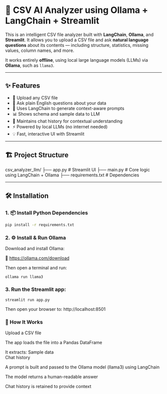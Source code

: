  # 🧠 CSV AI Analyzer using Ollama + LangChain + Streamlit

This is an intelligent CSV file analyzer built with **LangChain**, **Ollama**, and **Streamlit**. It allows you to upload a CSV file and ask **natural language questions** about its contents — including structure, statistics, missing values, column names, and more.

It works entirely **offline**, using local large language models (LLMs) via **Ollama**, such as `llama3`.

---

## ✨ Features

- 📁 Upload any CSV file
- 🤖 Ask plain English questions about your data
- 🧠 Uses LangChain to generate context-aware prompts
- 📊 Shows schema and sample data to LLM
- 🔁 Maintains chat history for contextual understanding
- ⚡ Powered by local LLMs (no internet needed)
- 💡 Fast, interactive UI with Streamlit

---

## 🏗️ Project Structure

csv_analyzer_llm/
├── app.py              # Streamlit UI
├── main.py             # Core logic using LangChain + Ollama
├── requirements.txt    # Dependencies

 ---

## 🛠️ Installation

### 1. 📦 Install Python Dependencies

```bash
pip install -r requirements.txt

```
### 2. ⚙️ Install & Run Ollama
Download and install Ollama:

🔗 https://ollama.com/download

Then open a terminal and run:

```
ollama run llama3
```

### 3. Run the Streamlit app:

```
streamlit run app.py
```
Then open your browser to:  http://localhost:8501


### 🧠  How It Works
Upload a CSV file

The app loads the file into a Pandas DataFrame

It extracts:
  Sample data  
  Chat history

A prompt is built and passed to the Ollama model (llama3) using LangChain

The model returns a human-readable answer

Chat history is retained to provide context
